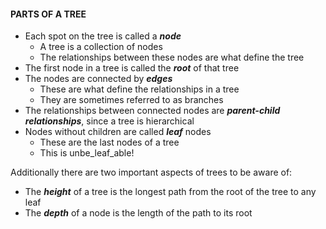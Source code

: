 
#### **PARTS OF A TREE**

-   Each spot on the tree is called a **_node_**
    -   A tree is a collection of nodes
    -   The relationships between these nodes are what define the tree
-   The first node in a tree is called the **_root_** of that tree
-   The nodes are connected by **_edges_**
    -   These are what define the relationships in a tree
    -   They are sometimes referred to as branches
-   The relationships between connected nodes are **_parent-child relationships_**, since a tree is hierarchical
-   Nodes without children are called **_leaf_** nodes
    -   These are the last nodes of a tree
    -   This is unbe_leaf_able!

  

Additionally there are two important aspects of trees to be aware of:

-   The **_height_** of a tree is the longest path from the root of the tree to any leaf
-   The **_depth_** of a node is the length of the path to its root